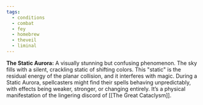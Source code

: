 ```yaml
---
tags:
  - conditions
  - combat
  - fey
  - homebrew
  - theveil
  - liminal
---
```

**The Static Aurora:** A visually stunning but confusing phenomenon. The sky fills with a silent, crackling static of shifting colors. This "static" is the residual energy of the planar collision, and it interferes with magic. During a Static Aurora, spellcasters might find their spells behaving unpredictably, with effects being weaker, stronger, or changing entirely. It’s a physical manifestation of the lingering discord of [[The Great Cataclysm]].